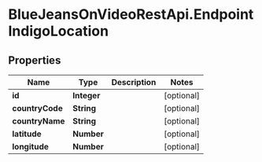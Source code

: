 # BlueJeansOnVideoRestApi.EndpointIndigoLocation

## Properties
Name | Type | Description | Notes
------------ | ------------- | ------------- | -------------
**id** | **Integer** |  | [optional] 
**countryCode** | **String** |  | [optional] 
**countryName** | **String** |  | [optional] 
**latitude** | **Number** |  | [optional] 
**longitude** | **Number** |  | [optional] 


